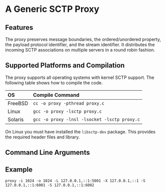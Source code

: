 # A Generic SCTP Proxy 

## Features
The proxy preserves message boundaries, the ordered/unordered property, the payload protocol identifier, and the stream identifier.
It distributes the incoming SCTP associations on multiple servers in a round robin fashion.

## Supported Platforms and Compilation
The proxy supports all operating systems with kernel SCTP support.
The following table shows how to compile the code.

|OS      | Compile Command                            |
|:-------|:-------------------------------------------|
|FreeBSD |`cc -o proxy -pthread proxy.c`              |
|Linux   |`gcc -o proxy -lsctp proxy.c`               |
|Solaris |`gcc -o proxy -lnsl -lsocket -lsctp proxy.c`|

On Linux you must have installed the `libsctp-dev` package.
This provides the required header files and library.

## Command Line Arguments

## Example
```
proxy -i 1024 -o 1024 -L 127.0.0.1,::1:5001 -X 127.0.0.1,::1 -S 127.0.0.1,::1:6001 -S 127.0.0.1,::1:6002
```
